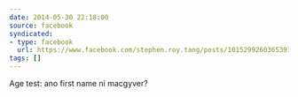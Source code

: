 ```yaml
---
date: 2014-05-30 22:18:00
source: facebook
syndicated:
- type: facebook
  url: https://www.facebook.com/stephen.roy.tang/posts/10152992603653912
tags: []
---
```


Age test: ano first name ni macgyver?